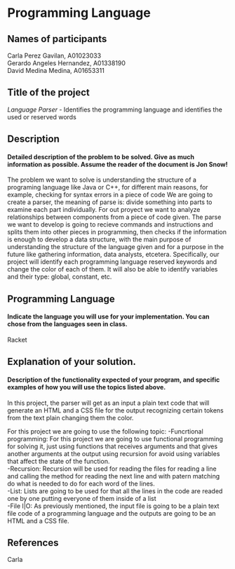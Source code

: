 # Programming Language 

## Names of participants
Carla Perez Gavilan, A01023033<br />
Gerardo Angeles Hernandez, A01338190<br />
David Medina Medina, A01653311<br />

## Title of the project
_Language Parser_ - Identifies the programming language and identifies the used or reserved words 

## Description
#### Detailed description of the problem to be solved. Give as much information as possible. Assume the reader of the document is Jon Snow!
The problem we want to solve is understanding the structure of a programing language like Java or C++, for different main reasons, for example, checking for syntax errors in a piece of code
We are going to create a parser, the meaning of parse is: divide something into parts to examine each part individually. For out proyect we want to analyze relationships between components from a piece of code given.
The parse we want to develop is going to recieve commands and instructions and splits them into other pieces in programming, then checks if the information is enough to develop a data structure, with the main purpose of understanding the structure of the language given and for a purpose in the future like gathering information, data analysts, etcetera.
Specifically, our project will identify each programming language reserved keywords and change the color of each of them. It will also be able to identify variables and their type: global, constant, etc. 

## Programming Language 
#### Indicate the language you will use for your implementation. You can chose from the languages seen in class.
Racket 

## Explanation of your solution. 
#### Description of the functionality expected of your program, and specific examples of how you will use the topics listed above.
In this project, the parser will get as an input a plain text code that will generate an HTML and a CSS file for the output recognizing certain tokens from the text plain changing them the color.

For this project we are going to use the following topic:
-Funcrtional programming: For this project we are going to use functional programming for solving it, just using functions that receives arguments and that gives another arguments at the output using recursion for avoid using variables that affect the state of the function.<br />
-Recursion: Recursion will be used for reading the files for reading a line and calling the method for reading the next line and with patern matching do what is needed to do for each word of the lines.<br />
-List: Lists are going to be used for that all the lines in the code are readed one by one putting everyone of them inside of a list<br />
-File I|O: As previously mentioned, the input file is going to be a plain text file code of a programming language and the outputs are going to be an HTML and a CSS file.

## References 
Carla
